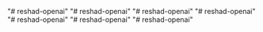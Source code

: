"# reshad-openai" 
"# reshad-openai" 
"# reshad-openai" 
"# reshad-openai" 
"# reshad-openai" 
"# reshad-openai" 
"# reshad-openai" 

